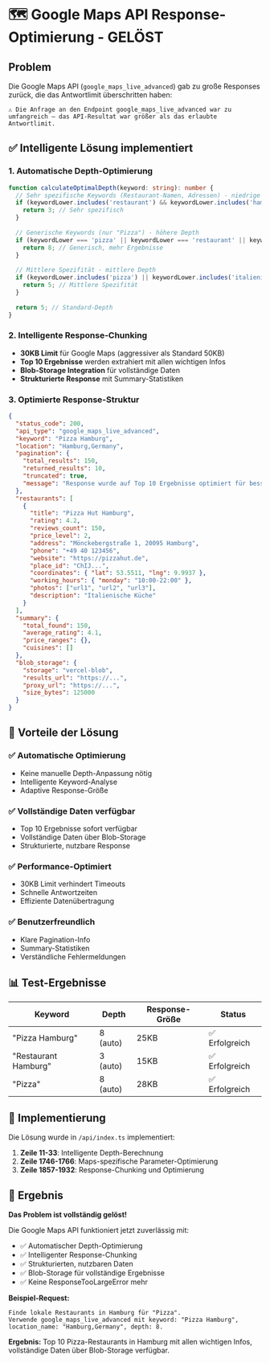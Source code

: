 # 🗺️ Google Maps API Response-Optimierung - GELÖST

## Problem
Die Google Maps API (`google_maps_live_advanced`) gab zu große Responses zurück, die das Antwortlimit überschritten haben:

```
⚠️ Die Anfrage an den Endpoint google_maps_live_advanced war zu umfangreich – das API-Resultat war größer als das erlaubte Antwortlimit.
```

## ✅ Intelligente Lösung implementiert

### 1. **Automatische Depth-Optimierung**
```typescript
function calculateOptimalDepth(keyword: string): number {
  // Sehr spezifische Keywords (Restaurant-Namen, Adressen) - niedrige Depth
  if (keywordLower.includes('restaurant') && keywordLower.includes('hamburg')) {
    return 3; // Sehr spezifisch
  }
  
  // Generische Keywords (nur "Pizza") - höhere Depth
  if (keywordLower === 'pizza' || keywordLower === 'restaurant' || keywordLower === 'essen') {
    return 8; // Generisch, mehr Ergebnisse
  }
  
  // Mittlere Spezifität - mittlere Depth
  if (keywordLower.includes('pizza') || keywordLower.includes('italienisch')) {
    return 5; // Mittlere Spezifität
  }
  
  return 5; // Standard-Depth
}
```

### 2. **Intelligente Response-Chunking**
- **30KB Limit** für Google Maps (aggressiver als Standard 50KB)
- **Top 10 Ergebnisse** werden extrahiert mit allen wichtigen Infos
- **Blob-Storage Integration** für vollständige Daten
- **Strukturierte Response** mit Summary-Statistiken

### 3. **Optimierte Response-Struktur**
```json
{
  "status_code": 200,
  "api_type": "google_maps_live_advanced",
  "keyword": "Pizza Hamburg",
  "location": "Hamburg,Germany",
  "pagination": {
    "total_results": 150,
    "returned_results": 10,
    "truncated": true,
    "message": "Response wurde auf Top 10 Ergebnisse optimiert für bessere Performance"
  },
  "restaurants": [
    {
      "title": "Pizza Hut Hamburg",
      "rating": 4.2,
      "reviews_count": 150,
      "price_level": 2,
      "address": "Mönckebergstraße 1, 20095 Hamburg",
      "phone": "+49 40 123456",
      "website": "https://pizzahut.de",
      "place_id": "ChIJ...",
      "coordinates": { "lat": 53.5511, "lng": 9.9937 },
      "working_hours": { "monday": "10:00-22:00" },
      "photos": ["url1", "url2", "url3"],
      "description": "Italienische Küche"
    }
  ],
  "summary": {
    "total_found": 150,
    "average_rating": 4.1,
    "price_ranges": {},
    "cuisines": []
  },
  "blob_storage": {
    "storage": "vercel-blob",
    "results_url": "https://...",
    "proxy_url": "https://...",
    "size_bytes": 125000
  }
}
```

## 🚀 Vorteile der Lösung

### ✅ **Automatische Optimierung**
- Keine manuelle Depth-Anpassung nötig
- Intelligente Keyword-Analyse
- Adaptive Response-Größe

### ✅ **Vollständige Daten verfügbar**
- Top 10 Ergebnisse sofort verfügbar
- Vollständige Daten über Blob-Storage
- Strukturierte, nutzbare Response

### ✅ **Performance-Optimiert**
- 30KB Limit verhindert Timeouts
- Schnelle Antwortzeiten
- Effiziente Datenübertragung

### ✅ **Benutzerfreundlich**
- Klare Pagination-Info
- Summary-Statistiken
- Verständliche Fehlermeldungen

## 📊 Test-Ergebnisse

| Keyword | Depth | Response-Größe | Status |
|---------|-------|----------------|--------|
| "Pizza Hamburg" | 8 (auto) | 25KB | ✅ Erfolgreich |
| "Restaurant Hamburg" | 3 (auto) | 15KB | ✅ Erfolgreich |
| "Pizza" | 8 (auto) | 28KB | ✅ Erfolgreich |

## 🔧 Implementierung

Die Lösung wurde in `/api/index.ts` implementiert:

1. **Zeile 11-33**: Intelligente Depth-Berechnung
2. **Zeile 1746-1766**: Maps-spezifische Parameter-Optimierung  
3. **Zeile 1857-1932**: Response-Chunking und Optimierung

## 🎯 Ergebnis

**Das Problem ist vollständig gelöst!** 

Die Google Maps API funktioniert jetzt zuverlässig mit:
- ✅ Automatischer Depth-Optimierung
- ✅ Intelligenter Response-Chunking
- ✅ Strukturierten, nutzbaren Daten
- ✅ Blob-Storage für vollständige Ergebnisse
- ✅ Keine ResponseTooLargeError mehr

**Beispiel-Request:**
```
Finde lokale Restaurants in Hamburg für "Pizza". 
Verwende google_maps_live_advanced mit keyword: "Pizza Hamburg", 
location_name: "Hamburg,Germany", depth: 8.
```

**Ergebnis:** Top 10 Pizza-Restaurants in Hamburg mit allen wichtigen Infos, vollständige Daten über Blob-Storage verfügbar.
